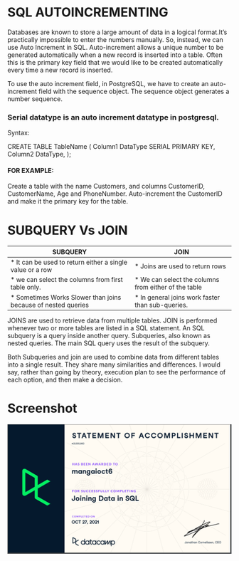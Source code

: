 # SQL AUTOINCREMENTING
Databases are known to store a large amount of data in a logical format.It’s practically impossible to enter the numbers manually. So, instead, we can use Auto Increment in SQL. Auto-increment allows a unique number to be generated automatically when a new record is inserted into a table. Often this is the primary key field that we would like to be created automatically every time a new record is inserted.

To use the auto increment field, in PostgreSQL, we have to create an auto-increment field with the sequence object. The sequence object generates a number sequence.
### Serial datatype is an auto increment datatype in postgresql.
Syntax:

CREATE TABLE TableName (
Column1 DataType  SERIAL PRIMARY KEY,
Column2 DataType, 
);
#### FOR EXAMPLE:
Create a table with the name Customers, and columns CustomerID, CustomerName, Age and PhoneNumber. Auto-increment the CustomerID and make it the primary key for the table.

# SUBQUERY Vs JOIN

|                         SUBQUERY                                      |                       JOIN                          |                                                    
| -------------                                                         |                   -------------                     |
| * It can be used to return either a single value or a row             | * Joins are used to return rows                     |
| * we can select the columns from first table only.                    | * We can select the columns from either of the table|
| * Sometimes Works Slower than joins because of nested queries         | * In general joins work faster than sub-queries.    |   


  JOINS are used to retrieve data from multiple tables. JOIN is performed whenever two or more tables are listed in a SQL statement. An SQL subquery is a query inside another query. Subqueries, also known as nested queries. The main SQL query uses the result of the subquery.

   Both Subqueries and join are used to combine data from different tables into a single result. They share many similarities and differences. I would say, rather than going by theory, execution plan to see the performance of each option, and then make a decision.











# Screenshot

![](Screenshotjoiningdata.png)
